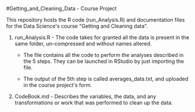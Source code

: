 #Getting_and_Cleaning_Data - Course Project

This repository hosts the R code (run_Analysis.R) and documentation files for the Data Science's course "Getting and Cleaning data".

1. run_Analysis.R - The code takes for granted all the data is present in the same folder, un-compressed and without names altered.

	* The file contains all the code to perform the analyses described in the 5 steps. They can be launched in RStudio by just importing the file.


	* The output of the 5th step is called averages_data.txt, and uploaded in the course project's form.

2. CodeBook.md - Describes the variables, the data, and any transformations or work that was performed to clean up the data.
